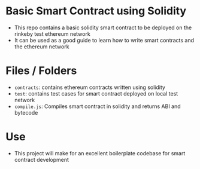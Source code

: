 # Basic Smart Contract using Solidity
- This repo contains a basic solidity smart contract to be deployed on the rinkeby test ethereum network
- It can be used as a good guide to learn how to write smart contracts and the ethereum network 

# Files / Folders
- `contracts`: contains ethereum contracts written using solidity
- `test`: contains test cases for smart contract deployed on local test network
- `compile.js`: Compiles smart contract in solidity and returns ABI and bytecode

# Use
- This project will make for an excellent boilerplate codebase for smart contract development
